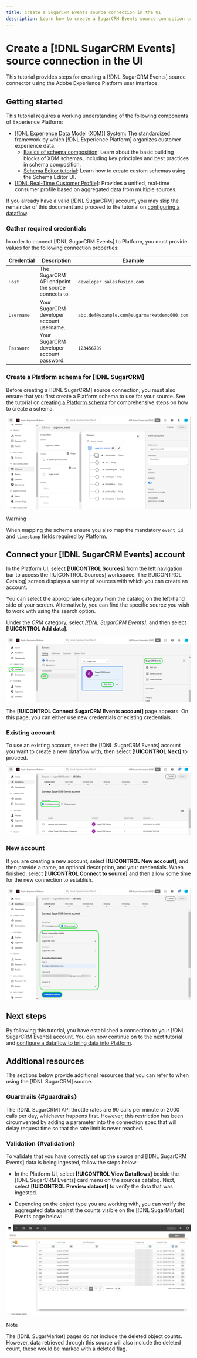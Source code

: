 ```yaml
---
title: Create a SugarCRM Events source connection in the UI 
description: Learn how to create a SugarCRM Events source connection using the Adobe Experience Platform UI.
---
```

# Create a [!DNL SugarCRM Events] source connection in the UI

This tutorial provides steps for creating a [!DNL SugarCRM Events] source connector using the Adobe Experience Platform user interface.

## Getting started

This tutorial requires a working understanding of the following components of Experience Platform:

* [[!DNL Experience Data Model (XDM)] System](../../../../../xdm/home.md): The standardized framework by which [!DNL Experience Platform] organizes customer experience data.
  * [Basics of schema composition](../../../../../xdm/schema/composition.md): Learn about the basic building blocks of XDM schemas, including key principles and best practices in schema composition.
  * [Schema Editor tutorial](../../../../../xdm/tutorials/create-schema-ui.md): Learn how to create custom schemas using the Schema Editor UI.
* [[!DNL Real-Time Customer Profile]](../../../../../profile/home.md): Provides a unified, real-time consumer profile based on aggregated data from multiple sources.

If you already have a valid [!DNL SugarCRM] account, you may skip the remainder of this document and proceed to the tutorial on [configuring a dataflow](../../dataflow/crm.md).

### Gather required credentials

In order to connect [!DNL SugarCRM Events] to Platform, you must provide values for the following connection properties:

| Credential | Description | Example |
| --- | --- | --- |
| `Host` | The SugarCRM API endpoint the source connects to. | `developer.salesfusion.com` |
| `Username` | Your SugarCRM developer account username. | `abc.def@example.com@sugarmarketdemo000.com` |
| `Password` | Your SugarCRM developer account password. | `123456789` |

### Create a Platform schema for [!DNL SugarCRM]

Before creating a [!DNL SugarCRM] source connection, you must also ensure that you first create a Platform schema to use for your source. See the tutorial on [creating a Platform schema](../../../../../xdm/schema/composition.md) for comprehensive steps on how to create a schema.

![Platform UI screenshot showing an example schema for SugarCRM Events](../../../../images/tutorials/create/sugarcrm-events/sugarcrm-schema-events.png)

>[!WARNING]
>
>When mapping the schema ensure you also map the mandatory `event_id` and `timestamp` fields required by Platform.

## Connect your [!DNL SugarCRM Events] account

In the Platform UI, select **[!UICONTROL Sources]** from the left navigation bar to access the [!UICONTROL Sources] workspace. The [!UICONTROL Catalog] screen displays a variety of sources with which you can create an account.

You can select the appropriate category from the catalog on the left-hand side of your screen. Alternatively, you can find the specific source you wish to work with using the search option.

Under the *CRM* category, select *[!DNL SugarCRM Events]*, and then select **[!UICONTROL Add data]**.

![Platform UI screenshot for catalog with SugarCRM Events card](../../../../images/tutorials/create/sugarcrm-events/catalog-sugarcrm-events.png)

The **[!UICONTROL Connect SugarCRM Events account]** page appears. On this page, you can either use new credentials or existing credentials.

### Existing account

To use an existing account, select the [!DNL SugarCRM Events] account you want to create a new dataflow with, then select **[!UICONTROL Next]** to proceed.

![Platform UI screenshot for Connect SugarCRM Events account with an existing account](../../../../images/tutorials/create/sugarcrm-events/existing.png)

### New account

If you are creating a new account, select **[!UICONTROL New account]**, and then provide a name, an optional description, and your credentials. When finished, select **[!UICONTROL Connect to source]** and then allow some time for the new connection to establish.

![Platform UI screenshot for Connect SugarCRM Events account with a new account](../../../../images/tutorials/create/sugarcrm-events/new.png)

## Next steps

By following this tutorial, you have established a connection to your [!DNL SugarCRM Events] account. You can now continue on to the next tutorial and [configure a dataflow to bring data into Platform](/help/sources/ui-tutorials/dataflow/crm.md).

## Additional resources

The sections below provide additional resources that you can refer to when using the [!DNL SugarCRM] source.

### Guardrails {#guardrails}

The [!DNL SugarCRM] API throttle rates are 90 calls per minute or 2000 calls per day, whichever happens first. However, this restriction has been circumvented by adding a parameter into the connection spec that will delay request time so that the rate limit is never reached.

### Validation {#validation}

To validate that you have correctly set up the source and [!DNL SugarCRM Events] data is being ingested, follow the steps below:

* In the Platform UI, select **[!UICONTROL View Dataflows]** beside the [!DNL SugarCRM Events] card menu on the sources catalog. Next, select **[!UICONTROL Preview dataset]** to verify the data that was ingested.

* Depending on the object type you are working with, you can verify the aggregated data against the counts visible on the [!DNL SugarMarket] Events page below: 

![Screenshot from the SugarMarket Accounts page displaying list of accounts](../../../../images/tutorials/create/sugarcrm-events/sugarmarket-events.png)

>[!NOTE]
>
>The [!DNL SugarMarket] pages do not include the deleted object counts. However, data retrieved through this source will also include the deleted count, these would be marked with a deleted flag.